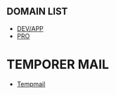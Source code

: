 ## DOMAIN LIST
- [DEV/APP](https://porkbun.com/event/freeappdev?coupon=DEVELOPERMEDIA)
- [PRO](https://porkbun.com/land/dot-pro-domain-name-registration?coupon=GODOTPRO)
# TEMPORER MAIL
- [Tempmail](https://tempmail.plus/en/#!)
